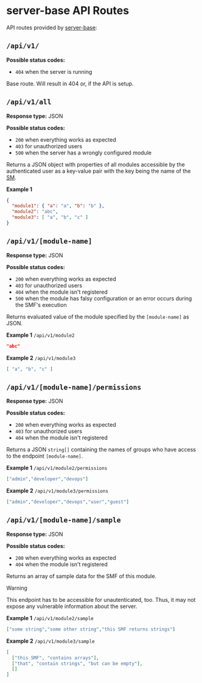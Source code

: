 # server-base API Routes

API routes provided by [server-base](/arch/modules/server-base.md):

## `/api/v1/`
**Possible status codes:**
* `404` when the server is running

Base route. Will result in 404 or, if the API is setup.

## `/api/v1/all`
**Response type:** JSON

**Possible status codes:**
* `200` when everything works as expected
* `403` for unauthorized users
* `500` when the server has a wrongly configured module

Returns a JSON object with properties of all modules accessible by the authenticated user as a key-value pair with
the key being the name of the [SM](/terminology/server-module.md).

**Example 1**
```json
{
  "module1": { "a": "a", "b": "b" },
  "module2": "abc",
  "module3": [ "a", "b", "c" ]
}
```

## `/api/v1/[module-name]`
**Response type:** JSON

**Possible status codes:**
* `200` when everything works as expected
* `403` for unauthorized users
* `404` when the module isn't registered
* `500` when the module has falsy configuration or an error occurs during the SMF's execution

Returns evaluated value of the module specified by the `[module-name]` as JSON.

**Example 1**
`/api/v1/module2`

```json
"abc"
```

**Example 2**
`/api/v1/module3`

```json
[ "a", "b", "c" ]
```

## `/api/v1/[module-name]/permissions`
**Response type:** JSON

**Possible status codes:**
* `200` when everything works as expected
* `403` for unauthorized users
* `404` when the module isn't registered

Returns a JSON `string[]` containing the names of groups who have access to the endpoint `[module-name]`.

**Example 1**
`/api/v1/module2/permissions`

```json
["admin","developer","devops"]
```

**Example 2**
`/api/v1/module3/permissions`

```json
["admin","developer","devops","user","guest"]
```

## `/api/v1/[module-name]/sample`
**Response type:** JSON

**Possible status codes:**
* `200` when everything works as expected
* `404` when the module isn't registered

Returns an array of sample data for the SMF of this module.

> [!WARNING]
> This endpoint has to be accessible for unautenticated, too. Thus, it may
> not expose any vulnerable information about the server.

**Example 1**
`/api/v1/module2/sample`

```json
["some string","some other string","this SMF returns strings"]
```

**Example 2**
`/api/v1/module3/sample`

```json
[
  ["this SMF", "contains arrays"], 
  ["that", "contain strings", "but can be empty"], 
  []
]
```
